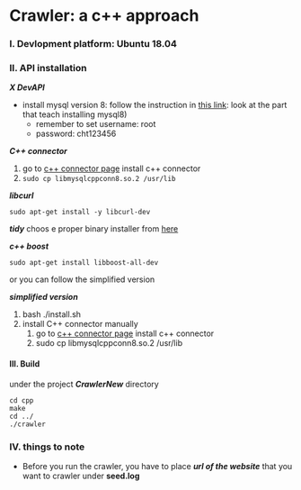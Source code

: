 # Crawler: a c++ approach

### I. Devlopment platform: Ubuntu 18.04

### II. API installation

***X DevAPI***
 * install mysql version 8: follow the instruction in [this link](https://www.sqlshack.com/how-to-install-mysql-on-ubuntu-18-04/): look at the part that teach installing mysql8)
     * remember to set username: root
     * password: cht123456

***C++ connector***
 1.  go to [c++ connector page](https://dev.mysql.com/downloads/connector/cpp/) install c++ connector
 2.  `sudo cp libmysqlcppconn8.so.2 /usr/lib`

***libcurl***
```
sudo apt-get install -y libcurl-dev
```

***tidy***
choos e proper binary installer from [here](http://binaries.html-tidy.org/)

***c++ boost***
```
sudo apt-get install libboost-all-dev
```

or you can follow the simplified version

***simplified version***
1. bash ./install.sh
2. install C++ connector manually
     1.  go to [c++ connector page](https://dev.mysql.com/downloads/connector/cpp/) install c++ connector
     2. sudo cp libmysqlcppconn8.so.2 /usr/lib


#### III. Build
under the project ***CrawlerNew*** directory
```
cd cpp
make
cd ../
./crawler
```

### IV. things to note
* Before you run the crawler, you have to place ***url of the website*** that you want to crawler under **seed.log**
